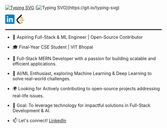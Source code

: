 
[![Typing SVG](https://readme-typing-svg.demolab.com?font=Fira+Code&duration=1&pause=1000&color=F78249&background=FF315400&repeat=false&width=250&lines=Myself+Gourav+Yadav+%2C)](https://git.io/typing-svg) [![Typing SVG](https://readme-typing-svg.demolab.com?font=Fira+Code&pause=1000&color=09D0F7&background=FF315400&width=435&lines=Hello+there+%F0%9F%91%8B+%2C;I+am+a+Full+stack+developer;and+a+AI%26ML+enthusiast;With+a+Passion+of+coding.)](https://git.io/typing-svg)

<a href="https://www.linkedin.com/in/gaurav-yadav8420"><img src="assets/linkedin.svg" alt="LinkedIn" width="30" height="auto"></a>    <a href="https://leetcode.com/u/gauravleet84/"><img src="assets/leetcode.svg" alt="LeetCode" width="30" height="auto"></a>  
<hr style="border: 1px solid #333;">

+ 🚀 Aspiring Full-Stack & ML Engineer | Open-Source Contributor
+ 🎓 Final-Year CSE Student | VIT Bhopal
+ 🔹 Full-Stack MERN Developer with a passion for building scalable and efficient applications.
+ 🤖 AI/ML Enthusiast, exploring Machine Learning & Deep Learning to solve real-world challenges.
+ 🌍 Looking for Actively contributing to open-source projects addressing real-life issues.
+ 🎯 Goal: To leverage technology for impactful solutions in Full-Stack Development & AI.

+ 📫 Let's connect! [LinkedIn](https://www.linkedin.com/in/gourav-yadavvit/)

<!---
Gauravdevlo/Gauravdevlo is a ✨ special ✨ repository because its `README.md` (this file) appears on your GitHub profile.
You can click the Preview link to take a look at your changes.
--->
